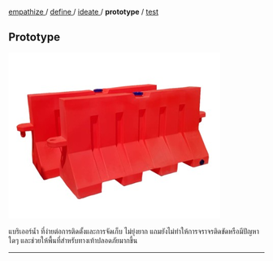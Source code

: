 [ empathize ](empathize.md) / [ define ](define.md) / [ ideate ](ideate.md) / **prototype** / [ test ](test.md)

## Prototype

![แบริเออร์น้ำ](assets/prototype/waterbarrier.jpg)

แบริเออร์น้ำ ที่ง่ายต่อการติดตั้งและการจัดเก็บ ไม่ยุ่งยาก แถมยังไม่ทำให้การจราจรติดขัดหรือมีปัญหาใดๆ และช่วยให้พื้นที่สำหรับทางเท้าปลอดภัยมากขึ้น

----
